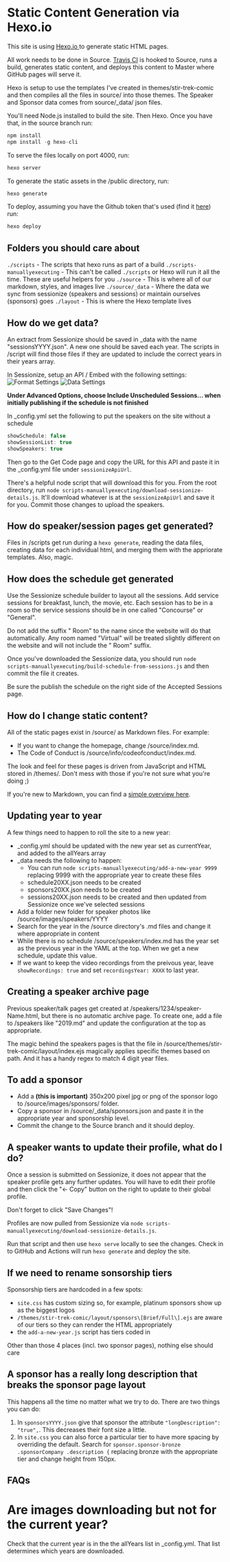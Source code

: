 # Static Content Generation via Hexo.io

This site is using [Hexo.io ](https://hexo.io/) to generate static HTML pages.

All work needs to be done in Source. [Travis CI](travis-ci.org) is hooked to Source, runs a build, generates static content, and deploys this content to Master where GitHub pages will serve it.

Hexo is setup to use the templates I've created in themes/stir-trek-comic and then compiles all the files in source/ into those themes. The Speaker and Sponsor data comes from source/_data/ json files.

You'll need Node.js installed to build the site. Then Hexo. Once you have that, in the source branch run:
```javascript
npm install
npm install -g hexo-cli
```

To serve the files locally on port 4000, run:
```javascript
hexo server
```

To generate the static assets in the /public directory, run:
```javascript
hexo generate
```

To deploy, assuming you have the Github token that's used (find it [here](https://travis-ci.org/stirtrek/stirtrek.github.io/settings)) run:
```javascript
hexo deploy
```

## Folders you should care about
`./scripts` - The scripts that hexo runs as part of a build
`./scripts-manuallyexecuting` - This can't be called `./scripts` or Hexo will run it all the time. These are useful helpers for you
`./source` - This is where all of our markdown, styles, and images live
`./source/_data` - Where the data we sync from sessionize (speakers and sessions) or maintain ourselves (sponsors) goes
`./layout` - This is where the Hexo template lives

## How do we get data?
An extract from Sessionize should be saved in _data with the name "sessionsYYYY.json". A new one should be saved each year. The scripts in /script will find those files if they are updated to include the correct years in their years array.

In Sessionize, setup an API / Embed with the following settings:
![Format Settings](readme-sessionize-1.png)
![Data Settings](readme-sessionize-2.png)

**Under Advanced Options, choose Include Unscheduled Sessions... when initially publishing if the schedule is not finished**

In _config.yml set the following to put the speakers on the site without a schedule

```javascript
showSchedule: false
showSessionList: true
showSpeakers: true
```

Then go to the Get Code page and copy the URL for this API and paste it in the _config.yml file under `sessionizeApiUrl`.

There's a helpful node script that will download this for you. From the root directory, run `node scripts-manuallyexecuting/download-sessionize-details.js`.  It'll download whatever is at the `sessionizeApiUrl` and save it for you. Commit those changes to upload the speakers.

## How do speaker/session pages get generated?
Files in /scripts get run during a `hexo generate`, reading the data files, creating data for each individual html, and merging them with the appriorate templates. Also, magic.

## How does the schedule get generated
Use the Sessionize schedule builder to layout all the sessions. Add service sessions for breakfast, lunch, the movie, etc. Each session has to be in a room so the service sessions should be in one called "Concourse" or "General".

Do not add the suffix " Room" to the name since the website will do that automatically. Any room named "Virtual" will be treated slightly different on the website and will not include the " Room" suffix.

Once you've downloaded the Sessionize data, you should run `node scripts-manuallyexecuting/build-schedule-from-sessions.js` and then commit the file it creates.

Be sure the publish the schedule on the right side of the Accepted Sessions page.

## How do I change static content?
All of the static pages exist in /source/ as Markdown files. For example:
* If you want to change the homepage, change /source/index.md. 
* The Code of Conduct is /source/info/codeofconduct/index.md.

The look and feel for these pages is driven from JavaScript and HTML stored in /themes/. Don't mess with those if you're not sure what you're doing ;)

If you're new to Markdown, you can find a [simple overview here](https://www.markdownguide.org/basic-syntax/).

## Updating year to year
A few things need to happen to roll the site to a new year:
- _config.yml should be updated with the new year set as currentYear, and added to the allYears array
- _data needs the following to happen:
    - You can run `node scripts-manuallyexecuting/add-a-new-year 9999` replacing 9999 with the appropriate year to create these files
    - schedule20XX.json needs to be created
    - sponsors20XX.json needs to be created
    - sessions20XX.json needs to be created and then updated from Sessionize once we've selected sessions
- Add a folder new folder for speaker photos like /source/images/speakers/YYYY
- Search for the year in the /source directory's .md files and change it where appropriate in content
- While there is no schedule /source/speakers/index.md has the year set as the previous year in the YAML at the top. When we get a new schedule, update this value.
- If we want to keep the video recordings from the preivous year, leave `showRecordings: true` and set `recordingsYear: XXXX` to last year.

## Creating a speaker archive page
Previous speaker/talk pages get created at /speakers/1234/speaker-Name.html, but there is no automatic archive page. To create one, add a file to /speakers like "2019.md" and update the configuration at the top as appropriate.

The magic behind the speakers pages is that the file in /source/themes/stir-trek-comic/layout/index.ejs magically applies specific themes based on path. And it has a handy regex to match 4 digit year files.

## To add a sponsor
- Add a **(this is important)** 350x200 pixel jpg or png of the sponsor logo to /source/images/sponsors/ folder.
- Copy a sponsor in /source/_data/sponsors.json and paste it in the appropriate year and sponsorship level.
- Commit the change to the Source branch and it should deploy.

## A speaker wants to update their profile, what do I do?
Once a session is submitted on Sessionize, it does not appear that the speaker profile gets any further updates. You will have to edit their profile and then click the "<- Copy" button on the right to update to their global profile.

Don't forget to click "Save Changes"!

Profiles are now pulled from Sessionize via `node scripts-manuallyexecuting/download-sessionize-details.js`. 

Run that script and then use `hexo serve` locally to see the changes. Check in to GitHub and Actions will run `hexo generate` and deploy the site.

## If we need to rename sonsorship tiers
Sponsorship tiers are hardcoded in a few spots:
- `site.css` has custom sizing so, for example, platinum sponsors show up as the biggest logos
- `/themes/stir-trek-comic/layout/sponsors\[Brief/Full\].ejs` are aware of our tiers so they can render the HTML appropriately
- the `add-a-new-year.js` script has tiers coded in

Other than those 4 places (incl. two sponsor pages), nothing else should care

## A sponsor has a really long description that breaks the sponsor page layout
This happens all the time no matter what we try to do. There are two things you can do:
1. In `sponsorsYYYY.json` give that sponsor the attribute `"longDescription": "true",`. This decreases their font size a little.
2. In `site.css` you can also force a particular tier to have more spacing by overriding the default. Search for `sponsor.sponsor-bronze .sponsorCompany .description {` replacing bronze with the appropriate tier and change height from 150px.

## FAQs
# Are images downloading but not for the current year?
Check that the current year is in the the allYears list in _config.yml. That list determines which years are downloaded.
